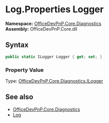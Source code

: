 # Log.Properties Logger
  

**Namespace:** [OfficeDevPnP.Core.Diagnostics](OfficeDevPnP.Core.Diagnostics.md)  
**Assembly:** OfficeDevPnP.Core.dll  
## Syntax
```C#
public static ILogger Logger { get; set; }
```

### Property Value
Type: [OfficeDevPnP.Core.Diagnostics.ILogger](OfficeDevPnP.Core.Diagnostics.ILogger.md)  

## See also
- [OfficeDevPnP.Core.Diagnostics](OfficeDevPnP.Core.Diagnostics.md)
- [Log](OfficeDevPnP.Core.Diagnostics.Log.md) 
